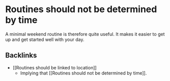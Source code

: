 # Routines should not be determined by time
A minimal weekend routine is therefore quite useful. It makes it easier to get up and get started well with your day.

## Backlinks
* [[Routines should be linked to location]]
	* Implying that [[Routines should not be determined by time]].

<!-- #Life -->

<!-- {BearID:980AD93A-235D-4C9F-B677-559182E96402-15756-0000130443508F41} -->
